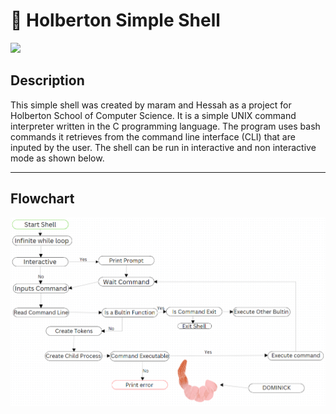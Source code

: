 
# 🐚 Holberton Simple Shell


  <img src="https://media3.giphy.com/media/v1.Y2lkPTc5MGI3NjExcno3M2dmenpscDIzODIyc3I5N3BvZWNmM3k4emdmNWZ3ZWgxemt3dCZlcD12MV9pbnRlcm5hbF9naWZfYnlfaWQmY3Q9Zw/QDjpIL6oNCVZ4qzGs7/giphy.gif" width="400">




## Description

This simple shell was created by maram and Hessah as a project for Holberton School of Computer Science. It is a simple UNIX command interpreter written in the C programming language. The program uses bash commands it retrieves from the command line interface (CLI) that are inputed by the user. The shell can be run in interactive and non interactive mode as shown below.


---



## Flowchart

<p align="center">
  <img src="https://github.com/maram-ra/holbertonschool-simple_shell/blob/b3627e8b4d1893be96269ee00e5d598c44b05d49/232889814-c96b5a35-7032-4b5c-8e06-4263eb0f5c2f.png"/>
</p>


